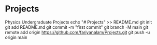 # Projects
Physics Undergraduate Projects
echo "# Projects" >> README.md
git init
git add README.md
git commit -m "first commit"
git branch -M main
git remote add origin https://github.com/fariyanalam/Projects.git
git push -u origin main
